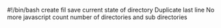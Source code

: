 #!/bin/bash
create fil
save current state of directory
Duplicate last line
No more javascript
count number of directories and sub directories    
